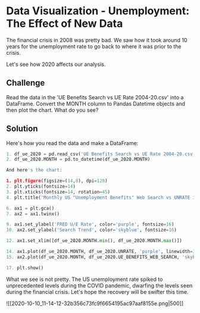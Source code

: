 # Data Visualization - Unemployment: The Effect of New Data

The financial crisis in 2008 was pretty bad. We saw how it took around 10 years for the unemployment rate to go back to where it was prior to the crisis.

Let's see how 2020 affects our analysis.

## Challenge

Read the data in the 'UE Benefits Search vs UE Rate 2004-20.csv' into a DataFrame. Convert the MONTH column to Pandas Datetime objects and then plot the chart. What do you see?

## Solution

Here's how you read the data and make a DataFrame:

```python
1. df_ue_2020 = pd.read_csv('UE Benefits Search vs UE Rate 2004-20.csv')
2. df_ue_2020.MONTH = pd.to_datetime(df_ue_2020.MONTH)

And here's the chart:

1. plt.figure(figsize=(14,8), dpi=120)
2. plt.yticks(fontsize=14)
3. plt.xticks(fontsize=14, rotation=45)
4. plt.title('Monthly US "Unemployment Benefits" Web Search vs UNRATE incl 2020', fontsize=18)

6. ax1 = plt.gca()
7. ax2 = ax1.twinx()

9. ax1.set_ylabel('FRED U/E Rate', color='purple', fontsize=16)
10. ax2.set_ylabel('Search Trend', color='skyblue', fontsize=16)

12. ax1.set_xlim([df_ue_2020.MONTH.min(), df_ue_2020.MONTH.max()])

14. ax1.plot(df_ue_2020.MONTH, df_ue_2020.UNRATE, 'purple', linewidth=3)
15. ax2.plot(df_ue_2020.MONTH, df_ue_2020.UE_BENEFITS_WEB_SEARCH, 'skyblue', linewidth=3)

17. plt.show()
```

What we see is not pretty. The US unemployment rate spiked to unprecedented levels during the COVID pandemic, dwarfing the levels seen during the financial crisis. Let's hope the recovery will be swifter this time.

![[2020-10-10_11-14-12-32b356c73fc9f6654195ac97aaf8155e.png|500]]